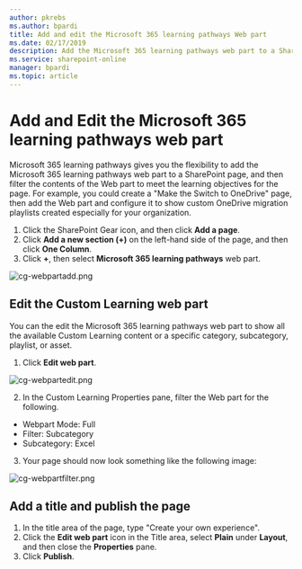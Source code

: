 ```yaml
---
author: pkrebs
ms.author: bpardi
title: Add and edit the Microsoft 365 learning pathways Web part
ms.date: 02/17/2019
description: Add the Microsoft 365 learning pathways web part to a SharePoint page
ms.service: sharepoint-online
manager: bpardi
ms.topic: article
---
```


# Add and Edit the Microsoft 365 learning pathways web part

Microsoft 365 learning pathways gives you the flexibility to add the Microsoft 365 learning pathways web part to a SharePoint page, and then filter the contents of the Web part to meet the learning objectives for the page. For example, you could create a "Make the Switch to OneDrive" page, then add the Web part and configure it to show custom OneDrive migration playlists created especially for your organization.

1.	Click the SharePoint Gear icon, and then click **Add a page**.
2.	Click **Add a new section (+)** on the left-hand side of the page, and then click **One Column**.
3.	Click **+**, then select **Microsoft 365 learning pathways** web part. 

![cg-webpartadd.png](media/cg-webpartadd.png)

## Edit the Custom Learning web part
You can the edit the Microsoft 365 learning pathways web part to show all the available Custom Learning content or a specific category, subcategory, playlist, or asset. 

1.	Click **Edit web part**.

![cg-webpartedit.png](media/cg-webpartedit.png)

2. In the Custom Learning Properties pane, filter the Web part for the following. 

- Webpart Mode: Full
- Filter: Subcategory
- Subcategory: Excel

3. Your page should now look something like the following image: 

![cg-webpartfilter.png](media/cg-webpartfilter.png)

## Add a title and publish the page
1. In the title area of the page, type "Create your own experience".
2. Click the **Edit web part** icon in the Title area, select **Plain** under **Layout**, and then close the **Properties** pane.
3. Click **Publish**.
